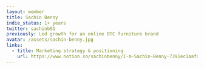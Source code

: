 ```yaml
---
layout: member
title: Sachin Benny
indie_status: 1+ years
twitter: sachinb91
previously: Led growth for an online DTC furniture brand
avatar: /assets/sachin-benny.jpg
links:
  - title: Marketing strategy & positioning
    url: https://www.notion.so/sachinbenny/I-m-Sachin-Benny-7391ec1aafa94af28599a2b089c4bf35    
---
```

